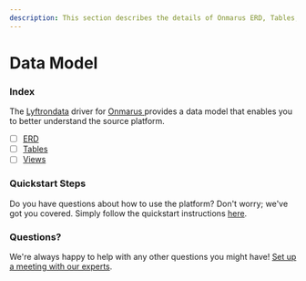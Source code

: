 ```yaml
---
description: This section describes the details of Onmarus ERD, Tables, and Views.
---
```


# Data Model

### Index

The  [Lyftrondata](https://www.lyftrondata.com/) driver for [Onmarus](https://www.lyftrondata.com/integration/onmarus/)[ ](https://www.lyftrondata.com/integration/onmarus/)provides a data model that enables you to better understand the source platform.

* [ ] [ERD](../../../marketing-analytics/onmarus/data-model/erd.md)
* [ ] [Tables](../../../marketing-analytics/onmarus/data-model/tables.md)
* [ ] [Views](../../../marketing-analytics/onmarus/data-model/views.md)

### Quickstart Steps

Do you have questions about how to use the platform? Don't worry; we've got you covered. Simply follow the quickstart instructions [here](../../../../quickstart-steps.md).

### Questions? <a href="#questions" id="questions"></a>

We're always happy to help with any other questions you might have! [Set up a meeting with our experts](https://www.lyftrondata.com/book-a-meeting/).

